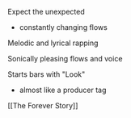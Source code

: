 Expect the unexpected
- constantly changing flows

Melodic and lyrical rapping

Sonically pleasing flows and voice

Starts bars with "Look"
- almost like a producer tag

[[The Forever Story]]